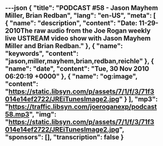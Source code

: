 ---json
{
  "title": "PODCAST #58 - Jason Mayhem Miller, Brian Redban",
  "lang": "en-US",
  "meta": [
    {
      "name": "description",
      "content": "Date: 11-29-2010The raw audio from the Joe Rogan weekly live USTREAM video show with Jason Mayhem Miller and Brian Redban."
    },
    {
      "name": "keywords",
      "content": "jason,miller,mayhem,brian,redban,reichle"
    },
    {
      "name": "date",
      "content": "Tue, 30 Nov 2010 06:20:19 +0000"
    },
    {
      "name": "og:image",
      "content": "https://static.libsyn.com/p/assets/7/1/f/3/71f3014e14ef2722/JREiTunesImage2.jpg"
    }
  ],
  "mp3": "https://traffic.libsyn.com/joeroganexp/podcast58.mp3",
  "img": "https://static.libsyn.com/p/assets/7/1/f/3/71f3014e14ef2722/JREiTunesImage2.jpg",
  "sponsors": [],
  "transcription": false
}
---
<episode-header />

<timemark seconds="0" />

<transcribe-call-to-action />

<episode-footer />